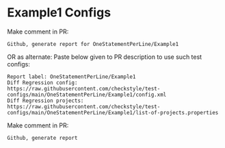 # Example1 Configs
Make comment in PR:
```
Github, generate report for OneStatementPerLine/Example1
```
OR as alternate:
Paste below given to PR description to use such test configs:
```
Report label: OneStatementPerLine/Example1
Diff Regression config: https://raw.githubusercontent.com/checkstyle/test-configs/main/OneStatementPerLine/Example1/config.xml
Diff Regression projects: https://raw.githubusercontent.com/checkstyle/test-configs/main/OneStatementPerLine/Example1/list-of-projects.properties
```
Make comment in PR:
```
Github, generate report
```
